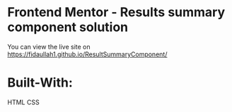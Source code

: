 # Frontend Mentor - Results summary component solution

You can view the live site on https://fidaullah1.github.io/ResultSummaryComponent/



# Built-With:

HTML
CSS
